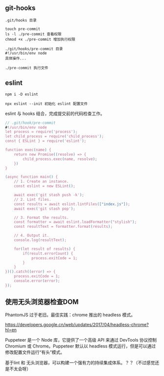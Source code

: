 ##  git-hooks

```
.git/hooks 目录

touch pre-commit
ls -l ./pre-commit 查看权限
chmod +x ./pre-commit 增加执行权限

./git/hooks/pre-commit 目录
#!/usr/bin/env node
具体操作...

./pre-commit 执行文件
```

## eslint

```
npm i -D eslint

npx eslint --init 初始化 eslint 配置文件
```

eslint 与 hooks 结合，完成提交前的代码检查工作。

```js
// .git/hook/pre-commit
#!/usr/bin/env node
let process = require('process');
let child_process = require('child_process');
const { ESLint } = require('eslint');

function exec(name) {
    return new Promise((resolve) => {
        child_process.exec(name, resolve);
    })
}

(async function main() {
    // 1. Create an instance.
    const eslint = new ESLint();

    await exec('git stash push -k');
    // 2. Lint files.
    const results = await eslint.lintFiles(["index.js"]);
    await exec('git stash pop');

    // 3. Format the results.
    const formatter = await eslint.loadFormatter("stylish");
    const resultText = formatter.format(results);

    // 4. Output it.
    console.log(resultText);

    for(let result of results) {
        if(result.errorCount) {
            process.exitCode = 1;
        }
    }
})().catch((error) => {
    process.exitCode = 1;
    console.error(error);
});
```

## 使用无头浏览器检查DOM

PhantomJS 过于老旧。最佳实践：chrome 推出的 headless 模式。

https://developers.google.cn/web/updates/2017/04/headless-chrome?hl=en

Puppeteer 是一个 Node 库，它提供了一个高级 API 来通过 DevTools 协议控制 Chromium 或 Chrome。Puppeteer 默认以 headless 模式运行，但是可以通过修改配置文件运行“有头”模式。

基于lint 和 无头浏览器，可以构建一个强有力的持续集成体系。？？（不过感觉还是不太会呀）